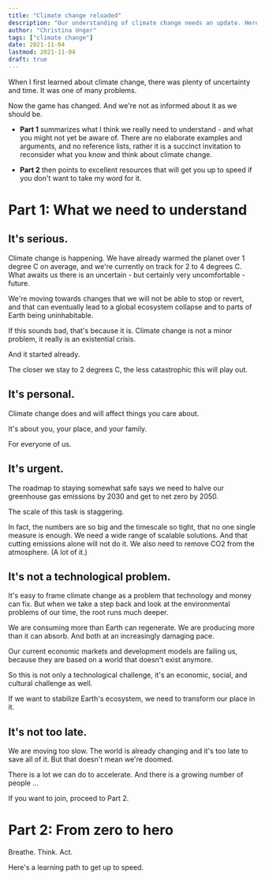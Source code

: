 ```yaml
---
title: "Climate change reloaded"
description: "Our understanding of climate change needs an update. Here is a primer."
author: "Christina Unger"
tags: ["climate change"]
date: 2021-11-04
lastmod: 2021-11-04
draft: true
---
```


When I first learned about climate change, there was plenty of uncertainty and time. It was one of many problems.

Now the game has changed. And we're not as informed about it as we should be.

* **Part 1** summarizes what I think we really need to understand - and what you might not yet be aware of. There are no elaborate examples and arguments, and no reference lists, rather it is a succinct invitation to reconsider what you know and think about climate change.

* **Part 2** then points to excellent resources that will get you up to speed if you don't want to take my word for it.

# Part 1: What we need to understand

## It's serious.

Climate change is happening. We have already warmed the planet over 1 degree C on average, and we're currently on track for 2 to 4 degrees C. What awaits us there is an uncertain - but certainly very uncomfortable - future.

We're moving towards changes that we will not be able to stop or revert, and that can eventually lead to a global ecosystem collapse and to parts of Earth being uninhabitable.

If this sounds bad, that's because it is.
Climate change is not a minor problem, it really is an existential crisis.

And it started already.

The closer we stay to 2 degrees C, the less catastrophic this will play out.

## It's personal.

Climate change does and will affect things you care about.

It's about you, your place, and your family.

For everyone of us.

## It's urgent.

The roadmap to staying somewhat safe says we need to halve our greenhouse gas emissions by 2030 and get to net zero by 2050.

The scale of this task is staggering.

In fact, the numbers are so big and the timescale so tight, that no one single measure is enough. We need a wide range of scalable solutions.
And that cutting emissions alone will not do it. We also need to remove CO2 from the atmosphere. (A lot of it.)

## It's not a technological problem.

It's easy to frame climate change as a problem that technology and money can fix.
But when we take a step back and look at the environmental problems of our time, the root runs much deeper.

We are consuming more than Earth can regenerate.
We are producing more than it can absorb.
And both at an increasingly damaging pace.

Our current economic markets and development models are failing us, because they are based on a world that doesn't exist anymore.

So this is not only a technological challenge, it's an economic, social, and cultural challenge as well.

If we want to stabilize Earth's ecosystem, we need to transform our place in it.

## It's not too late.

We are moving too slow. The world is already changing and it's too late to save all of it.
But that doesn't mean we're doomed.

There is a lot we can do to accelerate.
And there is a growing number of people ...

If you want to join, proceed to Part 2.

# Part 2: From zero to hero

Breathe.
Think.
Act.

Here's a learning path to get up to speed.
